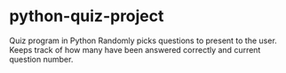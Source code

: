 # python-quiz-project
Quiz program in Python
Randomly picks questions to present to the user. 
Keeps track of how many have been answered correctly and current question number.
